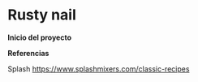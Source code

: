 # Rusty nail
**Inicio del proyecto**

**Referencias**

Splash https://www.splashmixers.com/classic-recipes
